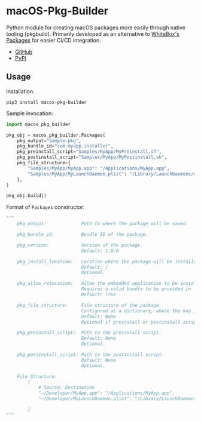 # macOS-Pkg-Builder

Python module for creating macOS packages more easily through native tooling (pkgbuild). Primarily developed as an alternative to [WhiteBox's Packages](http://s.sudre.free.fr/Software/Packages/about.html) for easier CI/CD integration.

* [GitHub](https://github.com/ripeda/macOS-Pkg-Builder)
* [PyPi](https://pypi.org/project/macos-pkg-builder)

## Usage

Installation:
```
pip3 install macos-pkg-builder
```

Sample invocation:
```py
import macos_pkg_builder

pkg_obj = macos_pkg_builder.Packages(
    pkg_output="Sample.pkg",
    pkg_bundle_id="com.myapp.installer",
    pkg_preinstall_script="Samples/MyApp/MyPreinstall.sh",
    pkg_postinstall_script="Samples/MyApp/MyPostinstall.sh",
    pkg_file_structure={
        "Samples/MyApp/MyApp.app": "/Applications/MyApp.app",
        "Samples/MyApp/MyLaunchDaemon.plist": "/Library/LaunchDaemons/com.myapp.plist",
    },
)

pkg_obj.build()
```


Format of `Packages` constructor:
```py
"""
    pkg_output:             Path to where the package will be saved.

    pkg_bundle_id:          Bundle ID of the package.

    pkg_version:            Version of the package.
                            Default: 1.0.0

    pkg_install_location:   Location where the package will be installed.
                            Default: /
                            Optional.

    pkg_allow_relocation:   Allow the embedded application to be installed where the user has an existing copy (outside expected install location)
                            Requires a valid bundle to be provided in 'pkg_file_structure' (ex. app, plugin, etc.)
                            Default: True

    pkg_file_structure:     File structure of the package.
                            Configured as a dictionary, where the key is the source file and the value is the destination.
                            Default: None
                            Optional if preinstall or postinstall scripts are provided.

    pkg_preinstall_script:  Path to the preinstall script.
                            Default: None
                            Optional.

    pkg_postinstall_script: Path to the postinstall script.
                            Default: None
                            Optional.

    File Structure:
        {
            # Source: Destination
            "~/Developer/MyApp.app": "/Applications/MyApp.app",
            "~/Developer/MyLaunchDaemon.plist": "/Library/LaunchDaemons/com.myapp.plist",

        }
"""
```